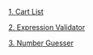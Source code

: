 [1. Cart List](https://chatro-league.github.io/AssignmentsBB/Assignement1)

[2. Expression Validator](https://chatro-league.github.io/AssignmentsBB/Assignement2)

[3. Number Guesser](https://chatro-league.github.io/AssignmentsBB/Assignement3)
